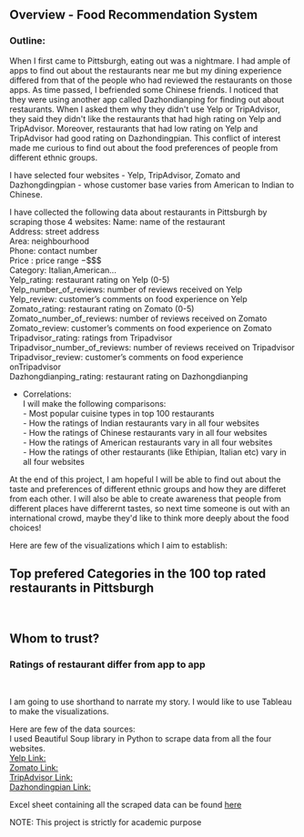 ## Overview - Food Recommendation System

### Outline:

When I first came to Pittsburgh, eating out was a nightmare. I had ample of apps to find out about the restaurants near me but my dining experience differed from that of the people who had reviewed the restaurants on those apps. As time passed, I befriended some Chinese friends. I noticed that they were using another app called Dazhondianping for finding out about restaurants. When I asked them why they didn't use Yelp or TripAdvisor, they said they didn't like the restaurants that had high rating on Yelp and TripAdvisor. Moreover, restaurants that had low rating on Yelp and TripAdvisor had good rating on Dazhondingpian. This conflict of interest made me curious to find out about the food preferences of people from different ethnic groups.

I have selected four websites - Yelp, TripAdvisor, Zomato and Dazhongdingpian - whose customer base varies from American to Indian to Chinese.

I have collected the following data about restaurants in Pittsburgh by scraping those 4 websites:
Name: 	                        name of the restaurant<br>
Address: 	                    street address<br>
Area: 	                        neighbourhood<br>
Phone: 	                        contact number<br>
Price : 	                    price range $-$$$$<br>
Category:  	                    Italian,American...<br>
Yelp_rating: 	                restaurant rating on Yelp (0-5)<br>
Yelp_number_of_reviews:	        number of reviews received on Yelp<br>
Yelp_review: 	                customer’s comments on food experience on Yelp<br>
Zomato_rating: 	                restaurant rating on Zomato (0-5)<br>
Zomato_number_of_reviews: 	    number of reviews received on Zomato<br>
Zomato_review: 	                customer’s comments on food experience on Zomato<br>
Tripadvisor_rating: 	        ratings from Tripadvisor<br>
Tripadvisor_number_of_reviews: 	number of reviews received on Tripadvisor<br>
Tripadvisor_review: 	        customer’s comments on food experience onTripadvisor<br>
Dazhongdianping_rating: 	    restaurant rating on Dazhongdianping<br>

* Correlations:<br>
    I will make the following comparisons:<br>
        - Most popular cuisine types in top 100 restaurants <br>
        - How the ratings of Indian restaurants vary in all four websites <br>
        - How the ratings of Chinese restaurants vary in all four websites <br>
        - How the ratings of American restaurants vary in all four websites <br>
        - How the ratings of other restaurants (like Ethipian, Italian etc) vary in all four websites <br>
        
At the end of this project, I am hopeful I will be able to find out about the taste and preferences of different ethnic groups and how they are differet from each other. I will also be able to create awareness that people from different places have differernt tastes, so next time someone is out with an international crowd, maybe they'd like to think more deeply about the food choices!


Here are few of the visualizations which I aim to establish:
## Top prefered Categories in the 100 top rated restaurants in Pittsburgh
![<img src="./images/image_1.jpeg" width="50%">](https://ananya-ghosh.github.io/Telling-stories-with-Data/images/image_1.jpeg)

## Whom to trust? 
### Ratings of restaurant differ from app to app
![<img src="./images/image_2.jpeg" width="50%">](https://ananya-ghosh.github.io/Telling-stories-with-Data/images/image_2.jpeg)

I am going to use shorthand to narrate my story. 
I would like to use Tableau to make the visualizations.

Here are few of the data sources: <br>
I used Beautiful Soup library in Python to scrape data from all the four websites.<br>
[Yelp Link: ](https://www.yelp.com/search?find_desc=Restaurants&find_loc=Pittsburgh%2C%20PA&start=0)<br>
[Zomato Link: ](https://www.zomato.com/pittsburgh)<br>
[TripAdvisor Link: ](https://www.tripadvisor.com/Restaurants-g53449-Pittsburgh_Pennsylvania.html#EATERY_OVERVIEW_BOX)<br>
[Dazhondingpian Link: ](http://www.dianping.com/pittsburgh/ch0)<br>

Excel sheet containing all the scraped data can be found [here](https://ananya-ghosh.github.io/Telling-stories-with-Data/ScrapedData/ScrapedData.xlsx)


NOTE: This project is strictly for academic purpose

